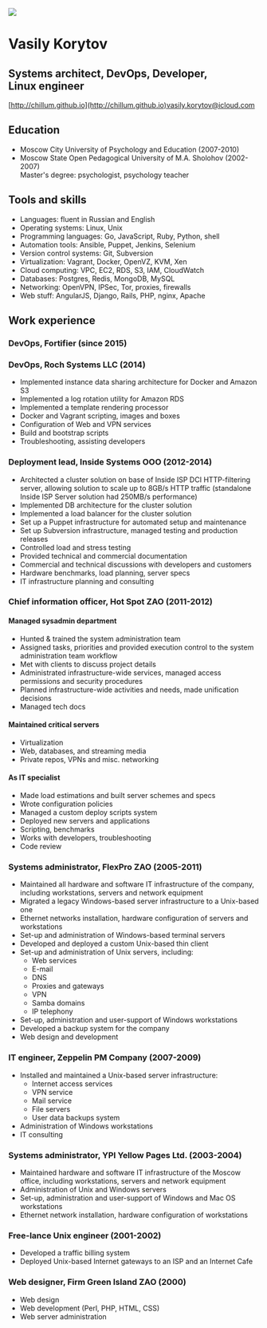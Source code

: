 ![](http://www.gravatar.com/avatar/a2ee72d2d877079c22f86f0c75b07068.png)
# Vasily Korytov

## Systems&nbsp;architect, DevOps, Developer, Linux&nbsp;engineer

[http://chillum.github.io](http://chillum.github.io)<span class="right">[vasily.korytov@icloud.com](mailto:vasily.korytov@icloud.com)</span>


Education
---------

* Moscow City University of Psychology and Education (2007-2010)
* Moscow State Open Pedagogical University of&nbsp;M.A.&nbsp;Sholohov (2002-2007)  
  Master's degree: psychologist, psychology teacher


Tools and skills
----------------

* Languages: fluent in Russian and English
* Operating systems: Linux, Unix
* Programming languages: Go, JavaScript, Ruby, Python, shell
* Automation tools: Ansible, Puppet, Jenkins, Selenium
* Version control systems: Git, Subversion
* Virtualization: Vagrant, Docker, OpenVZ, KVM, Xen
* Cloud computing: VPC, EC2, RDS, S3, IAM, CloudWatch
* Databases: Postgres, Redis, MongoDB, MySQL
* Networking: OpenVPN, IPSec, Tor, proxies, firewalls
* Web stuff: AngularJS, Django, Rails, PHP, nginx, Apache


Work experience
---------------

### DevOps, Fortifier (since 2015)

### DevOps, Roch Systems LLC (2014)

* Implemented instance data sharing architecture for Docker and Amazon S3
* Implemented a log rotation utility for Amazon RDS
* Implemented a template rendering processor
* Docker and Vagrant scripting, images and boxes
* Configuration of Web and VPN services
* Build and bootstrap scripts
* Troubleshooting, assisting developers


### Deployment lead, Inside Systems OOO (2012-2014)

* Architected a cluster solution on base of Inside ISP DCI
  HTTP-filtering server, allowing solution to scale up to 8GB/s HTTP
  traffic (standalone Inside ISP Server solution had 250MB/s
  performance)
* Implemented DB architecture for the cluster solution
* Implemented a load balancer for the cluster solution
* Set up a Puppet infrastructure for automated setup and maintenance
* Set up Subversion infrastructure, managed testing and production releases
* Controlled load and stress testing
* Provided technical and commercial documentation
* Commercial and technical discussions with developers and customers
* Hardware benchmarks, load planning, server specs
* IT infrastructure planning and consulting


### Chief information officer, Hot Spot ZAO (2011-2012)

#### Managed sysadmin department
* Hunted & trained the system administration team
* Assigned tasks, priorities and provided execution control to the
  system administration team workflow
* Met with clients to discuss project details
* Administrated infrastructure-wide services, managed access
  permissions and security procedures
* Planned infrastructure-wide activities and needs, made unification decisions
* Managed tech docs

#### Maintained critical servers
* Virtualization
* Web, databases, and streaming media
* Private repos, VPNs and misc. networking

#### As IT specialist
* Made load estimations and built server schemes and specs
* Wrote configuration policies
* Managed a custom deploy scripts system
* Deployed new servers and applications
* Scripting, benchmarks
* Works with developers, troubleshooting
* Code review


### Systems administrator, FlexPro ZAO (2005-2011)

* Maintained all hardware and software IT infrastructure of the
  company, including workstations, servers and network equipment
* Migrated a legacy Windows-based server infrastructure to a Unix-based one
* Ethernet networks installation, hardware configuration of servers and workstations
* Set-up and administration of Windows-based terminal servers
* Developed and deployed a custom Unix-based thin client
* Set-up and administration of Unix servers, including:
  * Web services
  * E-mail
  * DNS
  * Proxies and gateways
  * VPN
  * Samba domains
  * IP telephony
* Set-up, administration and user-support of Windows workstations
* Developed a backup system for the company
* Web design and development


### IT engineer, Zeppelin PM Company (2007-2009)

* Installed and maintained a Unix-based server infrastructure:
  * Internet access services
  * VPN service
  * Mail service
  * File servers
  * User data backups system
* Administration of Windows workstations
* IT consulting


### Systems administrator, YPI Yellow Pages Ltd. (2003-2004)

* Maintained hardware and software IT infrastructure of the Moscow
  office, including workstations, servers and network equipment
* Administration of Unix and Windows servers
* Set-up, administration and user-support of Windows and Mac OS workstations
* Ethernet network installation, hardware configuration of workstations


### Free-lance Unix engineer (2001-2002)

* Developed a traffic billing system
* Deployed Unix-based Internet gateways to an ISP and an Internet Cafe


### Web designer, Firm Green Island ZAO (2000)

* Web design
* Web development (Perl, PHP, HTML, CSS)
* Web server administration
